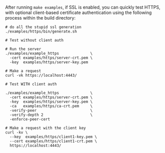 After running `make examples`, if SSL is enabled, you can quickly test HTTPS, with optional client-based certificate authentication using the following process within the build directory:

```
# do all the stupid ssl generation
./examples/https/bin/generate.sh

# Test without client auth

# Run the server
./examples/example_https              \
  -cert examples/https/server-crt.pem \
  -key  examples/https/server-key.pem

# Make a request
curl -vk https://localhost:4443/

# Test WITH client auth

./examples/example_https              \
  -cert examples/https/server-crt.pem \
  -key  examples/https/server-key.pem \
  -ca   examples/https/ca-crt.pem     \
  -verify-peer                        \
  -verify-depth 2                     \
  -enforce-peer-cert

# Make a request with the client key
curl -kv \
  --key  examples/https/client1-key.pem \
  --cert examples/https/client1-crt.pem \
  https://localhost:4443/
```
